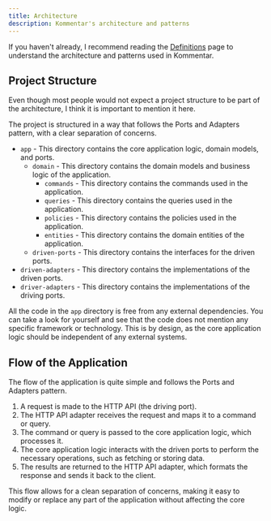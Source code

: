 ```yaml
---
title: Architecture
description: Kommentar's architecture and patterns
---
```


If you haven't already, I recommend reading the [Definitions](/inner-workings/01-definitions/) page to understand the architecture and patterns used in Kommentar.

## Project Structure

Even though most people would not expect a project structure to be part of the architecture, I think it is important to mention it here.

The project is structured in a way that follows the Ports and Adapters pattern, with a clear separation of concerns.

- `app` - This directory contains the core application logic, domain models, and ports.
  - `domain` - This directory contains the domain models and business logic of the application.
    - `commands` - This directory contains the commands used in the application.
    - `queries` - This directory contains the queries used in the application.
    - `policies` - This directory contains the policies used in the application.
    - `entities` - This directory contains the domain entities of the application.
  - `driven-ports` - This directory contains the interfaces for the driven ports.
- `driven-adapters` - This directory contains the implementations of the driven ports.
- `driver-adapters` - This directory contains the implementations of the driving ports.

All the code in the `app` directory is free from any external dependencies. You can take a look for yourself and see that the code does not mention any specific framework or technology. This is by design, as the core application logic should be independent of any external systems.

## Flow of the Application

The flow of the application is quite simple and follows the Ports and Adapters pattern.

1. A request is made to the HTTP API (the driving port).
2. The HTTP API adapter receives the request and maps it to a command or query.
3. The command or query is passed to the core application logic, which processes it.
4. The core application logic interacts with the driven ports to perform the necessary operations, such as fetching or storing data.
5. The results are returned to the HTTP API adapter, which formats the response and sends it back to the client.

This flow allows for a clean separation of concerns, making it easy to modify or replace any part of the application without affecting the core logic.
